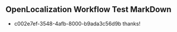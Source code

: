 ## OpenLocalization Workflow Test MarkDown
* c002e7ef-3548-4afb-8000-b9ada3c56d9b thanks!

<!--HONumber=Aug16_HO3-->


